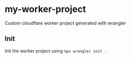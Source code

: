 # my-worker-project

Custom cloudflare worker project generated with wrangler

## Init

Init the worker project using `npx wrangler init .`
